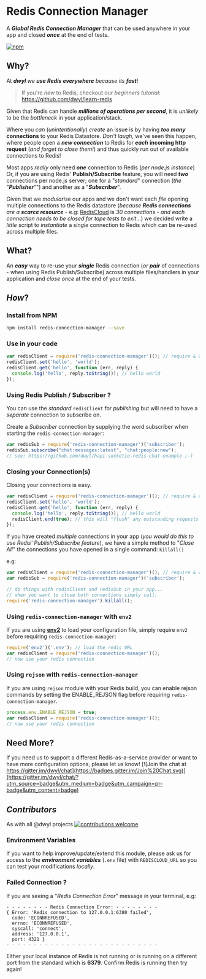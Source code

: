 # Redis Connection Manager

A ***Global Redis Connection Manager*** that can be used anywhere in your app
and closed ***once*** at the end of tests.

[![npm](https://img.shields.io/npm/v/redis-connection-manager.svg)](https://www.npmjs.com/package/redis-connection-manager)

## Why?

At ***dwyl*** *we* ***use Redis everywhere*** *because its* ***fast***!

> If you're *new* to Redis, checkout our *beginners tutorial*:
https://github.com/dwyl/learn-redis

Given that Redis can handle ***millions of operations per second***,
it is *unlikely* to be the *bottleneck* in your application/stack.

Where you *can* (*unintentionally*) *create* an issue is by having
***too many*** **connections** to your Redis Datastore.
*Don't laugh*, we've seen this happen,
where people open a ***new connection*** to Redis
for ***each*** **incoming http request**
(*and forget to close them!*) and thus quickly run out
of available connections to Redis!

Most apps *really* only need ***one*** connection to Redis (*per node.js instance*)
Or, if you are using Redis' **Publish/Subscribe** feature, you will need ***two*** connections per node.js server; one for a "*standard*" connection (*the* "***Publisher***"") and another as a "***Subscriber***".


Given that we *modularise* our apps and we
don't want each *file* opening multiple connections to the Redis datastore
(*because* ***Redis connections*** *are a* ***scarce resource*** - e.g: [RedisCloud](https://addons.heroku.com/rediscloud) is *30 connections* - *and
  each connection needs to be closed for tape tests to exit*...)
we decided write a *little* script to *instantiate* a *single* connection
to Redis which can be re-used across multiple files.


## What?

An ***easy*** way to re-use your ***single*** Redis connection
(*or* ***pair*** of connections - when using Redis Publish/Subscribe)
across multiple files/handlers in your application
and *close once* at the end of your tests.


## *How*?

### Install from NPM

```sh
npm install redis-connection-manager --save
```

### Use in your code

```js
var redisClient = require('redis-connection-manager')(); // require & connect
redisClient.set('hello', 'world');
redisClient.get('hello', function (err, reply) {
  console.log('hello', reply.toString()); // hello world
});
```

### Using Redis Publish / Subscriber ?

You can use the *standard* `redisClient` for *publishing* but
will need to have a *separate* connection to subscribe on.

Create a *Subscriber* connection by supplying the word subscriber
when starting the `redis-connection-manager`:

```js
var redisSub = require('redis-connection-manager')('subscriber');
redisSub.subscribe("chat:messages:latest", "chat:people:new");
// see: https://github.com/dwyl/hapi-socketio-redis-chat-example ;-)
```

### Closing your Connection(s)

Closing your connections is easy.

```js
var redisClient = require('redis-connection-manager')(); // require & connect
redisClient.set('hello', 'world');
redisClient.get('hello', function (err, reply) {
  console.log('hello', reply.toString()); // hello world
  redisClient.end(true); // this will "flush" any outstanding requests to redis
});
```

If you have created *multiple* connections in your app
(*you would do this to use Redis' Publish/Subscribe feature*),
we have a simple method to "*Close All*" the connections
you have opened in a single command: `killall()`

e.g:

```js
var redisClient = require('redis-connection-manager')(); // require & connect
var redisSub = require('redis-connection-manager')('subscriber');

// do things with redisClient and redisSub in your app...
// when you want to close both connections simply call:
require('redis-connection-manager').killall();
```

### Using `redis-connection-manager` with `env2`

If you are using [**env2**](https://github.com/dwyl/env2) to load your configuration file, simply require `env2` before requiring `redis-connection-manager`:

```js
require('env2')('.env'); // load the redis URL
var redisClient = require('redis-connection-manager')();
// now use your redis connection
```

### Using `rejson` with `redis-connection-manager`

If you are using `rejson` module with your Redis build, you can enable rejson commands by setting the ENABLE_REJSON flag before requiring `redis-connection-manager`.

```js
process.env.ENABLE_REJSON = true;
var redisClient = require('redis-connection-manager')();
// now use your redis connection
````

## Need More?

If you need us to support a different Redis-as-a-service provider
or want to have more configuration options, please let us know!
[![Join the chat at https://gitter.im/dwyl/chat](https://badges.gitter.im/Join%20Chat.svg)](https://gitter.im/dwyl/chat/?utm_source=badge&utm_medium=badge&utm_campaign=pr-badge&utm_content=badge)

## *Contributors*

As with all @dwyl projects
[![contributions welcome](https://img.shields.io/badge/contributions-welcome-brightgreen.svg?style=flat)](https://github.com/dwyl/redis-connection-manager/issues)

### Environment Variables

If you want to help improve/update/extend this module,
please ask us for access to the ***environment variables***
(`.env` file) with `REDISCLOUD_URL` so you can test your modifications *locally*.


### Failed Connection ?

If you are seeing a "_Redis Connection Error_" message in your terminal, e.g:

```
- - - - - - - - Redis Connection Error: - - - - - - - -
{ Error: 'Redis connection to 127.0.0.1:6380 failed',
  code: 'ECONNREFUSED',
  errno: 'ECONNREFUSED',
  syscall: 'connect',
  address: '127.0.0.1',
  port: 4321 }
- - - - - - - - - - - - - - - - - - - - - - - - - - - -
```

Either your local instance of Redis is not running or is running on a
different port from the standard which is **6379**.
Confirm Redis is running then try again!

